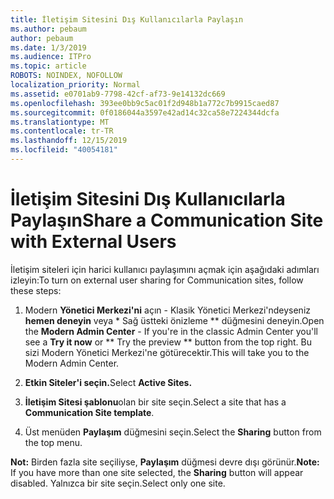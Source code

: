 ```yaml
---
title: İletişim Sitesini Dış Kullanıcılarla Paylaşın
ms.author: pebaum
author: pebaum
ms.date: 1/3/2019
ms.audience: ITPro
ms.topic: article
ROBOTS: NOINDEX, NOFOLLOW
localization_priority: Normal
ms.assetid: e0701ab9-7798-42cf-af73-9e14132dc669
ms.openlocfilehash: 393ee0bb9c5ac01f2d948b1a772c7b9915caed87
ms.sourcegitcommit: 0f0186044a3597e42ad14c32ca58e7224344dcfa
ms.translationtype: MT
ms.contentlocale: tr-TR
ms.lasthandoff: 12/15/2019
ms.locfileid: "40054181"
---
```

# <a name="share-a-communication-site-with-external-users"></a><span data-ttu-id="0cbcf-102">İletişim Sitesini Dış Kullanıcılarla Paylaşın</span><span class="sxs-lookup"><span data-stu-id="0cbcf-102">Share a Communication Site with External Users</span></span>

<span data-ttu-id="0cbcf-103">İletişim siteleri için harici kullanıcı paylaşımını açmak için aşağıdaki adımları izleyin:</span><span class="sxs-lookup"><span data-stu-id="0cbcf-103">To turn on external user sharing for Communication sites, follow these steps:</span></span> 
  
1. <span data-ttu-id="0cbcf-104">Modern **Yönetici Merkezi'ni** açın - Klasik Yönetici Merkezi'ndeyseniz **hemen deneyin** veya \* Sağ üstteki önizleme \*\* düğmesini deneyin.</span><span class="sxs-lookup"><span data-stu-id="0cbcf-104">Open the **Modern Admin Center** - If you're in the classic Admin Center you'll see a **Try it now** or \*\* Try the preview \*\* button from the top right.</span></span> <span data-ttu-id="0cbcf-105">Bu sizi Modern Yönetici Merkezi'ne götürecektir.</span><span class="sxs-lookup"><span data-stu-id="0cbcf-105">This will take you to the Modern Admin Center.</span></span> 
  
2. <span data-ttu-id="0cbcf-106">**Etkin Siteler'i seçin.**</span><span class="sxs-lookup"><span data-stu-id="0cbcf-106">Select **Active Sites.**</span></span>
  
3. <span data-ttu-id="0cbcf-107">**İletişim Sitesi şablonu**olan bir site seçin.</span><span class="sxs-lookup"><span data-stu-id="0cbcf-107">Select a site that has a **Communication Site template**.</span></span> 
  
4. <span data-ttu-id="0cbcf-108">Üst menüden **Paylaşım** düğmesini seçin.</span><span class="sxs-lookup"><span data-stu-id="0cbcf-108">Select the **Sharing** button from the top menu.</span></span> 
  
 <span data-ttu-id="0cbcf-109">**Not:** Birden fazla site seçiliyse, **Paylaşım** düğmesi devre dışı görünür.</span><span class="sxs-lookup"><span data-stu-id="0cbcf-109">**Note:** If you have more than one site selected, the **Sharing** button will appear disabled.</span></span> <span data-ttu-id="0cbcf-110">Yalnızca bir site seçin.</span><span class="sxs-lookup"><span data-stu-id="0cbcf-110">Select only one site.</span></span> 
  

